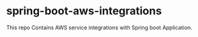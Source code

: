 # spring-boot-aws-integrations
This repo Contains AWS service integrations with Spring boot Application. 
